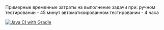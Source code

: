 Примерные временные затраты на выполнение задачи при:
ручном тестировании - 45 минут
автоматизированном тестировании - 4 часа

[![Java CI with Gradle](https://github.com/halestormik/AQA.Patterns-2/actions/workflows/gradle.yml/badge.svg)](https://github.com/halestormik/AQA.Patterns-2/actions/workflows/gradle.yml)
